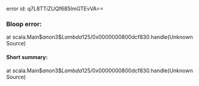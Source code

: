 error id: q7L8TTiZUQf685ImGTEvVA==
### Bloop error:

at scala.Main$$anon$3$$Lambda$125/0x0000000800dcf830.handle(Unknown Source)
#### Short summary: 

at scala.Main$$anon$3$$Lambda$125/0x0000000800dcf830.handle(Unknown Source)